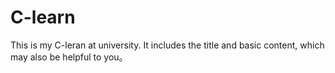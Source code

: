 # C-learn
This is my C-leran at university.
It includes the title and basic content, which may also be helpful to you。
